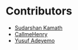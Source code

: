# Contributors

- [Sudarshan Kamath](https://www.linkedin.com/in/sudarshankamath/)
- [CallmeHenry](https://github.com/CallmeHenry)
- [Yusuf Adeyemo](https://github.com/Yusadolat)

